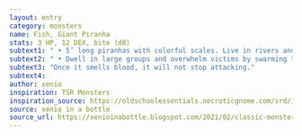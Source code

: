 ```yaml
---
layout: entry 
category: monsters
name: Fish, Giant Piranha
stats: 3 HP, 12 DEX, bite (d8)
subtext1: " • 5’ long piranhas with colorful scales. Live in rivers and attack anything in the water."
subtext2: " • Dwell in large groups and overwhelm victims by swarming them."
subtext3: "Once it smells blood, it will not stop attacking."
subtext4: 
author: xenio
inspiration: TSR Monsters
inspiration_source: https://oldschoolessentials.necroticgnome.com/srd/index.php/Monster_Descriptions
source: xenio in a bottle
source_url: https://xenioinabottle.blogspot.com/2021/02/classic-monsters-for-cairnito-part-1.html
---
```

